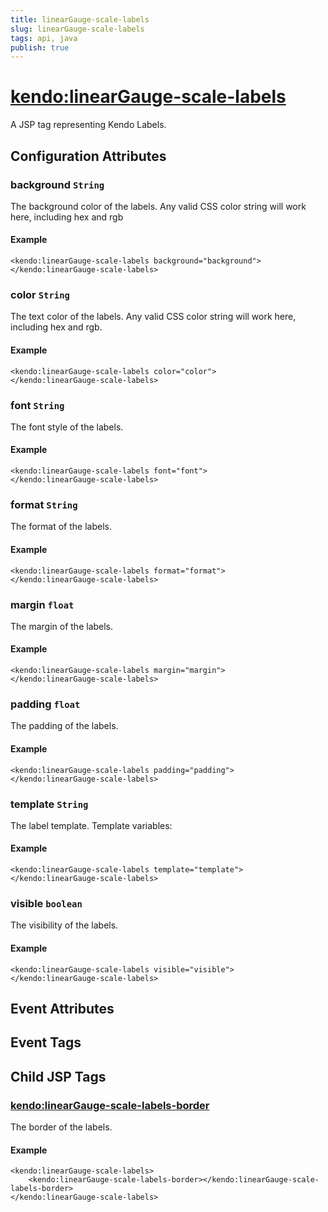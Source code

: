 ```yaml
---
title: linearGauge-scale-labels
slug: linearGauge-scale-labels
tags: api, java
publish: true
---
```


# <kendo:linearGauge-scale-labels>
A JSP tag representing Kendo Labels.

## Configuration Attributes


### background `String`

The background color of the labels.
Any valid CSS color string will work here, including hex and rgb

#### Example
    <kendo:linearGauge-scale-labels background="background">
    </kendo:linearGauge-scale-labels>
    

### color `String`

The text color of the labels.
Any valid CSS color string will work here, including hex and rgb.

#### Example
    <kendo:linearGauge-scale-labels color="color">
    </kendo:linearGauge-scale-labels>
    

### font `String`

The font style of the labels.

#### Example
    <kendo:linearGauge-scale-labels font="font">
    </kendo:linearGauge-scale-labels>
    

### format `String`

The format of the labels.

#### Example
    <kendo:linearGauge-scale-labels format="format">
    </kendo:linearGauge-scale-labels>
    

### margin `float`

The margin of the labels.

#### Example
    <kendo:linearGauge-scale-labels margin="margin">
    </kendo:linearGauge-scale-labels>
    

### padding `float`

The padding of the labels.

#### Example
    <kendo:linearGauge-scale-labels padding="padding">
    </kendo:linearGauge-scale-labels>
    

### template `String`

The label template.
Template variables:

#### Example
    <kendo:linearGauge-scale-labels template="template">
    </kendo:linearGauge-scale-labels>
    

### visible `boolean`

The visibility of the labels.

#### Example
    <kendo:linearGauge-scale-labels visible="visible">
    </kendo:linearGauge-scale-labels>
    

## Event Attributes


## Event Tags
 

## Child JSP Tags

### [<kendo:linearGauge-scale-labels-border>](/api/wrappers/jsp/lineargauge/scale-labels-border)

The border of the labels.

#### Example

    <kendo:linearGauge-scale-labels>
        <kendo:linearGauge-scale-labels-border></kendo:linearGauge-scale-labels-border>
    </kendo:linearGauge-scale-labels>
 
